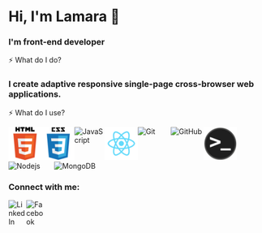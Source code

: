 # Hi, I'm Lamara 👋

### I'm front-end developer<br>
:zap: What do I do? <br>

### I create adaptive responsive single-page cross-browser web applications.

:zap: What do I use? <br>

<img align="left" alt="HTML5" width="65px" src="https://raw.githubusercontent.com/github/explore/80688e429a7d4ef2fca1e82350fe8e3517d3494d/topics/html/html.png" />
<img align="left" alt="CSS3" width="65px" src="https://raw.githubusercontent.com/github/explore/80688e429a7d4ef2fca1e82350fe8e3517d3494d/topics/css/css.png" />
<img align="left" alt="JavaScript" width="60px" src="https://user-images.githubusercontent.com/58632996/126033521-08a4c2cd-96b8-47a6-9516-adcd596bf99d.png" />
<img align="left" alt="React" width="65px" src="https://raw.githubusercontent.com/github/explore/80688e429a7d4ef2fca1e82350fe8e3517d3494d/topics/react/react.png" />
<!-- <img align="left" alt="MongoDB" width="65px" src="https://raw.githubusercontent.com/github/explore/80688e429a7d4ef2fca1e82350fe8e3517d3494d/topics/mongodb/mongodb.png" /> -->
<img align="left" alt="Git" width="65px" src="https://user-images.githubusercontent.com/58632996/126033502-eaf4d8d6-722e-4a18-924f-cdd30bd98d8a.png" />
<img align="left" alt="GitHub" width="65px" src="https://user-images.githubusercontent.com/58632996/125980781-d353f38c-479e-47d0-9adb-62125bf6c10e.png" />
<img alt="Terminal" width="65px" src="https://raw.githubusercontent.com/github/explore/80688e429a7d4ef2fca1e82350fe8e3517d3494d/topics/terminal/terminal.png" />
<img align="left" alt="Nodejs" width="90px" src="https://user-images.githubusercontent.com/58632996/125951856-102b1f10-c12b-4c73-a8d2-5ba479fb467f.png" />
<img alt="MongoDB" width="90px" src="https://user-images.githubusercontent.com/58632996/125980165-677df469-1474-4997-ae94-48c33ee1cfab.png" />

### Connect with me:

[<img align="left" alt="LinkedIn" width="35px" src="https://user-images.githubusercontent.com/58632996/125951536-c2f46165-6ef5-478c-a9d3-2dc0b708b9f8.png" />][linkedin]
[<img align="left" alt="Facebook" width="35px" src="https://user-images.githubusercontent.com/58632996/125951423-b293aa18-64c4-4429-9d89-91b79d35ce1b.png"/>][facebook]

<br />
</details>

[instagram]: https://www.instagram.com/lamaralanchava/?hl=ru
[linkedin]: https://www.linkedin.com/in/lamara-lanchava-5653251bb/
[facebook]: https://www.facebook.com/lamara.lanchava/


<!--
**lamchik/lamchik** is a ✨ _special_ ✨ repository because its `README.md` (this file) appears on your GitHub profile.


-->

